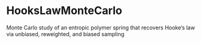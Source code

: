 # HooksLawMonteCarlo
Monte Carlo study of an entropic polymer spring that recovers Hooke’s law via unbiased, reweighted, and biased sampling
